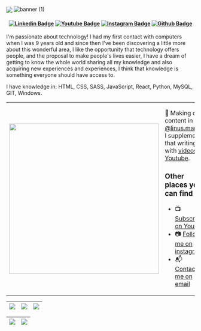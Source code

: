   <img align="center" src="![banner (1)](https://user-images.githubusercontent.com/79695824/209449759-6caeec20-4ead-43da-8689-46c74ca3485e.png)
">
![banner (1)](https://user-images.githubusercontent.com/79695824/209449759-6caeec20-4ead-43da-8689-46c74ca3485e.png)

<h4 align="center">

[![Linkedin Badge](https://img.shields.io/badge/-Linkedin-blue?style=for-the-badge&logo=Linkedin&logoColor=white&link=https://github.com/linusmanuel)](https://www.linkedin.com/in/joao-lino-adao-manuel-643bb31ba/)
[![Youtube Badge](https://img.shields.io/badge/YouTube-FF0000?style=for-the-badge&logo=youtube&logoColor=white)](https://www.youtube.com/channel/UCUpg4J0x1FD2WZkRj3TBRXQ)
[![Instagram Badge](https://img.shields.io/badge/-instagram-red?style=for-the-badge&logo=instagram&logoColor=white&link=https://github.com/linusmanuel)](https://www.instagram.com/linus.manuel/)
[![Github Badge](https://img.shields.io/badge/-Facebook-blue?style=for-the-badge&logo=Facebook&logoColor=white&link=https://github.com/linus.manuel)](https://www.facebook.com/linusmannuel/)

</h4>

I'm passionate about technology! I had my first contact with computers when I was 9 years old and since then I've been discovering a little more about this wonderful area, I like the opportunity that technology offers people, and the proposal to make people's lives easier, I have a dream of getting to know the whole world sharing all my knowledge and also acquiring new experiences and experiences, I think that knowledge is something everyone should have access to.

I have knowledge in: HTML, CSS, SASS, JavaScript, React, Python, MySQL, GIT, Windows.

<table border="0" cellspacing="0" cellpadding="0">
  <tr>
    <td style="border: 0";>
      <img width="400" src="https://media.giphy.com/media/SWoSkN6DxTszqIKEqv/giphy.gif?cid=ecf05e47cfxovn4m81dgq2g32svgnqr8yy45f7y25vdyj4yz&rid=giphy.gif&ct=g" />
    </td>
    <td style="border: 0";>
      <p>
        🌙 Making daily content in <a href="https://www.instagram.com/linus.manuel/">@linus.manuel</a>, I supplement that writing with <a href="https://www.youtube.com/channel/UCUpg4J0x1FD2WZkRj3TBRXQ">videos on Youtube</a>.
      </p>
      <h3>Other places you can find me</h3>
      <ul>
        <li>
          📺 <a href="https://www.youtube.com/channel/UCUpg4J0x1FD2WZkRj3TBRXQg">Subscribe on Youtube</a>
        </li>
        <li>
          📷 <a href="https://www.instagram.com/linus.manuel/">Follow me on instagram</a>
        </li>
        <li>
          📬 <a href=mailto:linusmannuel@gmail.com>Contact-me on email</a>
        </li>
      </ul>
    </td>
  </tr>
</table>

| ![](http://github-profile-summary-cards.vercel.app/api/cards/stats?username=linusmanuel&theme=nord_dark) | ![](http://github-profile-summary-cards.vercel.app/api/cards/repos-per-language?username=linusmanuel&hide=Html&theme=nord_dark) | ![](http://github-profile-summary-cards.vercel.app/api/cards/most-commit-language?username=linusmanuel&theme=nord_dark) |
| :------------------------------------------------------------------------------------------------------: | :-----------------------------------------------------------------------------------------------------------------------------: | :---------------------------------------------------------------------------------------------------------------------: |

| ![](http://github-profile-summary-cards.vercel.app/api/cards/profile-details?username=linusmanuel&theme=nord_dark) | ![](https://github-readme-streak-stats.herokuapp.com/?user=linusmanuel&hide_border=true&date_format=M%20j%5B%2C%20Y%5D&background=2D3742&stroke=2D3742&ring=6bbbca&fire=6bbbca&currStreakNum=fff&sideNums=6bbbca&currStreakLabel=6bbbca&sideLabels=fff&dates=fff) |
| :----------------------------------------------------------------------------------------------------------------: | :---------------------------------------------------------------------------------------------------------------------------------------------------------------------------------------------------------------------------------------------------------------: |
